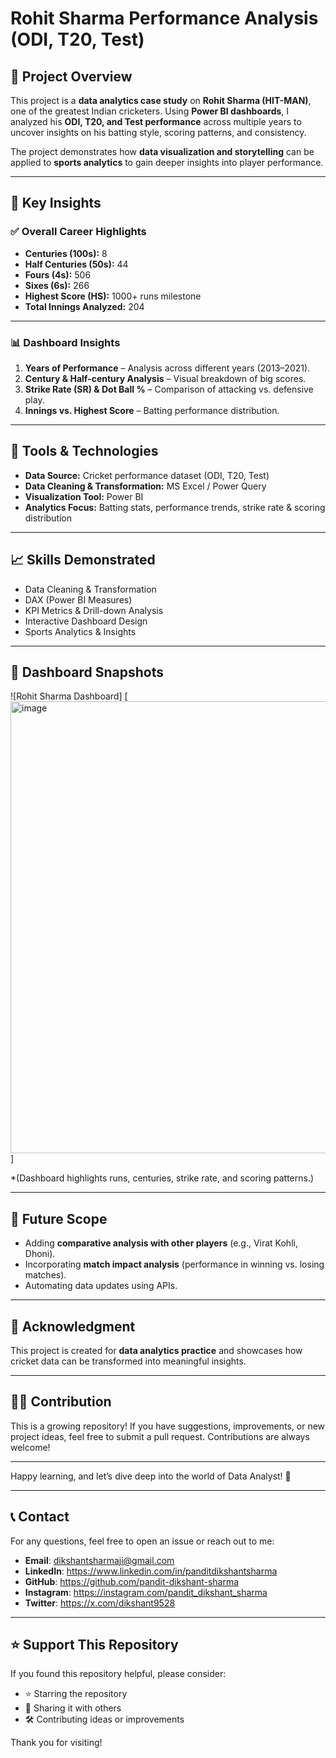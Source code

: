 # Rohit Sharma Performance Analysis (ODI, T20, Test)

## 📌 Project Overview
This project is a **data analytics case study** on **Rohit Sharma (HIT-MAN)**, one of the greatest Indian cricketers. Using **Power BI dashboards**, I analyzed his **ODI, T20, and Test performance** across multiple years to uncover insights on his batting style, scoring patterns, and consistency.  

The project demonstrates how **data visualization and storytelling** can be applied to **sports analytics** to gain deeper insights into player performance.

---

## 🏏 Key Insights
### ✅ Overall Career Highlights
- **Centuries (100s):** 8  
- **Half Centuries (50s):** 44  
- **Fours (4s):** 506  
- **Sixes (6s):** 266  
- **Highest Score (HS):** 1000+ runs milestone  
- **Total Innings Analyzed:** 204  

---

### 📊 Dashboard Insights
1. **Years of Performance** – Analysis across different years (2013–2021).  
2. **Century & Half-century Analysis** – Visual breakdown of big scores.  
3. **Strike Rate (SR) & Dot Ball %** – Comparison of attacking vs. defensive play.  
4. **Innings vs. Highest Score** – Batting performance distribution.  

---

## 🎯 Tools & Technologies
- **Data Source:** Cricket performance dataset (ODI, T20, Test)  
- **Data Cleaning & Transformation:** MS Excel / Power Query  
- **Visualization Tool:** Power BI  
- **Analytics Focus:** Batting stats, performance trends, strike rate & scoring distribution  

---

## 📈 Skills Demonstrated
- Data Cleaning & Transformation  
- DAX (Power BI Measures)  
- KPI Metrics & Drill-down Analysis  
- Interactive Dashboard Design  
- Sports Analytics & Insights  

---

## 🔗 Dashboard Snapshots
![Rohit Sharma Dashboard]
[ <img width="1308" height="723" alt="image" src="https://github.com/user-attachments/assets/b2bc7a99-2d2a-4b71-bf64-fc712259ccf3" /> ]


*(Dashboard highlights runs, centuries, strike rate, and scoring patterns.)

---

## 🚀 Future Scope
- Adding **comparative analysis with other players** (e.g., Virat Kohli, Dhoni).  
- Incorporating **match impact analysis** (performance in winning vs. losing matches).  
- Automating data updates using APIs.  

---

## 🙌 Acknowledgment
This project is created for **data analytics practice** and showcases how cricket data can be transformed into meaningful insights.  

---

## 👩‍💻 Contribution

This is a growing repository! If you have suggestions, improvements, or new project ideas, feel free to submit a pull request. Contributions are always welcome!

---

Happy learning, and let’s dive deep into the world of Data Analyst! 🎉

---

## 📞 Contact

For any questions, feel free to open an issue or reach out to me:

- **Email**: dikshantsharmaji@gmail.com
- **LinkedIn**: https://www.linkedin.com/in/panditdikshantsharma
- **GitHub**: https://github.com/pandit-dikshant-sharma
- **Instagram**: https://instagram.com/pandit_dikshant_sharma
- **Twitter**: https://x.com/dikshant9528


---

## ⭐ Support This Repository

If you found this repository helpful, please consider:
- ⭐ Starring the repository
- 🔁 Sharing it with others
- 🛠 Contributing ideas or improvements

Thank you for visiting!

